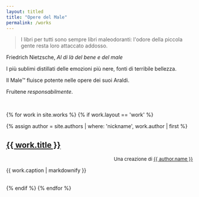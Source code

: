 ```yaml
---
layout: titled
title: "Opere del Male"
permalink: /works
---
```


<blockquote class="quote">
  <p>I libri per tutti sono sempre libri maleodoranti: l'odore della piccola gente resta loro attaccato addosso.</p>
</blockquote>
<div class="author">Friedrich Nietzsche, <cite>Al di là del bene e del male</cite> </div>

I più sublimi distillati delle emozioni più nere, fonti di terribile bellezza.

Il Male&trade; fluisce potente nelle opere dei suoi Araldi.

Fruitene *responsabilmente*.

<br/>

<p>
{% for work in site.works %}
  {% if work.layout == 'work' %}
    <div class="post-line"></div>
    {% assign author = site.authors | where: 'nickname', work.author | first %}
      <h2><a href="{{ work.url }}">{{ work.title }}</a></h2>
      <p style="font-size: small; text-align: right;" >Una creazione di <a href="{{ author.url }}">{{ author.name }}</a></p>
      <p>{{ work.caption | markdownify }}</p>
    <br>
  {% endif %}
{% endfor %}